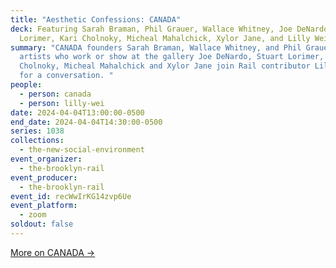 ```yaml
---
title: "Aesthetic Confessions: CANADA"
deck: Featuring Sarah Braman, Phil Grauer, Wallace Whitney, Joe DeNardo, Stuart
  Lorimer, Kari Cholnoky, Micheal Mahalchick, Xylor Jane, and Lilly Wei
summary: "CANADA founders Sarah Braman, Wallace Whitney, and Phil Grauer and
  artists who work or show at the gallery Joe DeNardo, Stuart Lorimer, Kari
  Cholnoky, Micheal Mahalchick and Xylor Jane join Rail contributor Lilly Wei
  for a conversation. "
people:
  - person: canada
  - person: lilly-wei
date: 2024-04-04T13:00:00-0500
end_date: 2024-04-04T14:30:00-0500
series: 1038
collections:
  - the-new-social-environment
event_organizer:
  - the-brooklyn-rail
event_producer:
  - the-brooklyn-rail
event_id: recWwIrKG14zvp6Ue
event_platform:
  - zoom
soldout: false
---
```

[M﻿ore on CANADA →](https://www.canadanewyork.com/)